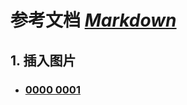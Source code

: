 # 参考文档 ***[Markdown](https://markdown.com.cn/ "官方文档")***

## 1. 插入图片
- ### [0000 0001](https://zhuanlan.zhihu.com/p/448096720 "相对路径")